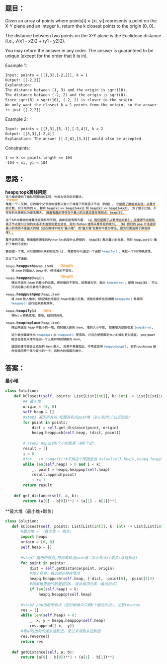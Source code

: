 ## 题目：
Given an array of points where points[i] = [xi, yi] represents a point on the X-Y plane and an integer k, return the k closest points to the origin (0, 0).

The distance between two points on the X-Y plane is the Euclidean distance (i.e., √(x1 - x2)2 + (y1 - y2)2).

You may return the answer in any order. The answer is guaranteed to be unique (except for the order that it is in).

 

Example 1:
```
Input: points = [[1,3],[-2,2]], k = 1
Output: [[-2,2]]
Explanation:
The distance between (1, 3) and the origin is sqrt(10).
The distance between (-2, 2) and the origin is sqrt(8).
Since sqrt(8) < sqrt(10), (-2, 2) is closer to the origin.
We only want the closest k = 1 points from the origin, so the answer is just [[-2,2]].
```
Example 2:
```
Input: points = [[3,3],[5,-1],[-2,4]], k = 2
Output: [[3,3],[-2,4]]
Explanation: The answer [[-2,4],[3,3]] would also be accepted.
```

Constraints:
```
1 <= k <= points.length <= 104
-104 < xi, yi < 104
```

## 思路：
**heapq  topk离线问题**
![a](https://github.com/SSRRBB/Leetcode/blob/main/Images/214.png)



## 答案：
**最小堆**
```python
class Solution:
    def kClosest(self, points: List[List[int]], k: int) -> List[List[int]]:
        ## 最小堆
        origin = [0, 0]
        self.heap = []
        #step1 遍历所有点,把距离和点push堆（从小到大)(从近到远)
        for point in points:
            dist = self.get_distance(point, origin)
            heapq.heappush(self.heap, (dist, point))
        
        # step2 pop出前K个小的距离（前K个近）
        result = []
        i = 0
        #for _ in range(k):#不用这个原因是当 k>len(self.heap),heapq.heappop会Index error
        while len(self.heap) > 0 and i < k:
            _, point = heapq.heappop(self.heap)
            result.append(point)
            i += 1
        return result

    def get_distance(self, a, b):
        return (a[0] - b[0])**2 + (a[1] - b[1])**2
 ```
 **最大堆（最小堆+取负）
 ```python
 class Solution:
    def kClosest(self, points: List[List[int]], k: int) -> List[List[int]]:
        #最大堆 = （最小堆 + 取负）
        import heapq
        origin = [0, 0]
        self.heap = []
        
        #step1 遍历所有点,把距离和点push堆（从小到大)(取负:从远到近)
        for point in points:
            dist = self.getDistance(point, origin)
            #加了负号，最远的点排在堆顶
            heapq.heappush(self.heap, (-dist, -point[0], -point[1]))
            #如果堆里面的数量超过K，淘汰堆顶元素（最远的点）
            if len(self.heap) > k:
                heapq.heappop(self.heap)

        #step2 pop出前所有点（这时候堆中只剩K个最近的点），注意reverse
        res = []
        while len(self.heap) > 0:
            _, x, y = heapq.heappop(self.heap)
            res.append([-x, -y])
        #堆中取出的的是从远到近，反过来得到从近到远
        res.reverse()
        return res

    def getDistance(self, a, b):
        return (a[0] - b[0])**2 + (a[1] - b[1])**2
        
 
 ```
